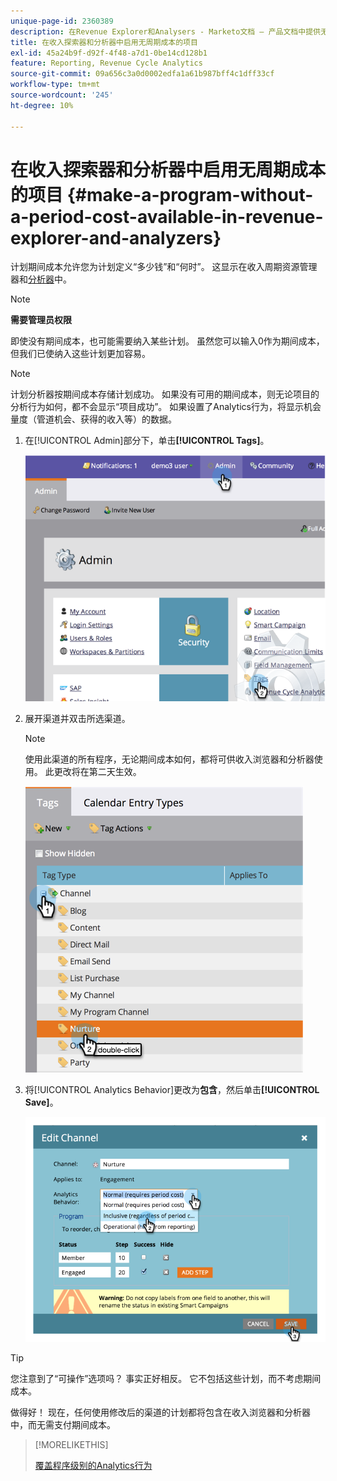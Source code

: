 ```yaml
---
unique-page-id: 2360389
description: 在Revenue Explorer和Analysers - Marketo文档 — 产品文档中提供无期间成本的计划
title: 在收入探索器和分析器中启用无周期成本的项目
exl-id: 45a24b9f-d92f-4f48-a7d1-0be14cd128b1
feature: Reporting, Revenue Cycle Analytics
source-git-commit: 09a656c3a0d0002edfa1a61b987bff4c1dff33cf
workflow-type: tm+mt
source-wordcount: '245'
ht-degree: 10%

---
```


# 在收入探索器和分析器中启用无周期成本的项目 {#make-a-program-without-a-period-cost-available-in-revenue-explorer-and-analyzers}

计划期间成本允许您为计划定义“多少钱”和“何时”。 这显示在收入周期资源管理器和[分析器](/help/marketo/product-docs/reporting/revenue-cycle-analytics/opportunity-influence-analyzer/tell-the-marketing-story-with-an-opportunity-influence-analyzer.md)中。

>[!NOTE]
>
>**需要管理员权限**

即使没有期间成本，也可能需要纳入某些计划。 虽然您可以输入0作为期间成本，但我们已使纳入这些计划更加容易。

>[!NOTE]
>
>计划分析器按期间成本存储计划成功。 如果没有可用的期间成本，则无论项目的分析行为如何，都不会显示“项目成功”。 如果设置了Analytics行为，将显示机会量度（管道机会、获得的收入等）的数据。

1. 在[!UICONTROL Admin]部分下，单击&#x200B;**[!UICONTROL Tags]**。

   ![](assets/image2014-9-17-12-3a35-3a32.png)

1. 展开渠道并双击所选渠道。

   >[!NOTE]
   >
   >使用此渠道的所有程序，无论期间成本如何，都将可供收入浏览器和分析器使用。 此更改将在第二天生效。

   ![](assets/image2014-9-17-12-3a36-3a7.png)

1. 将[!UICONTROL Analytics Behavior]更改为&#x200B;**包含**，然后单击&#x200B;**[!UICONTROL Save]**。

   ![](assets/image2014-9-17-12-3a36-3a13.png)

>[!TIP]
>
>您注意到了“可操作”选项吗？ 事实正好相反。 它不包括这些计划，而不考虑期间成本。

做得好！ 现在，任何使用修改后的渠道的计划都将包含在收入浏览器和分析器中，而无需支付期间成本。

>[!MORELIKETHIS]
>
>[覆盖程序级别的Analytics行为](/help/marketo/product-docs/reporting/revenue-cycle-analytics/program-analytics/override-analytics-behavior-at-the-program-level.md)
